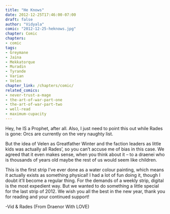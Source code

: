 ```yaml
---
title: "He Knows"
date: 2012-12-25T17:46:00-07:00
draft: false
author: "Vidyala"
comic: "2012-12-25-heknows.jpg"
chapter: Comic
chapters:
- comic
tags: 
- Greymane
- Jaina
- Mekkatorque
- Muradin
- Tyrande
- Varian
- Velen
chapter_link: /chapters/comic/
related_comics: 
- never-trust-a-mage
- the-art-of-war-part-one
- the-art-of-war-part-two
- well-read
- maximum-cupacity
---
```



Hey, he IS a Prophet, after all. Also, I just need to point this out while Rades is gone: Orcs are currently on the very naughty list.


But the idea of Velen as Greatfather Winter and the faction leaders as little kids was actually all Rades’, so you can’t accuse me of bias in this case. We agreed that it even makes sense, when you think about it – to a draenei who is thousands of years old maybe the rest of us would seem like children.


This is the first strip I’ve ever done as a water colour painting, which means it actually exists as something physical! I had a lot of fun doing it, though I doubt it’ll become a regular thing. For the demands of a weekly strip, digital is the most expedient way. But we wanted to do something a little special for the last strip of 2012. We wish you all the best in the new year, thank you for reading and your continued support!


-Vid &amp; Rades (From Draenor With LOVE)

